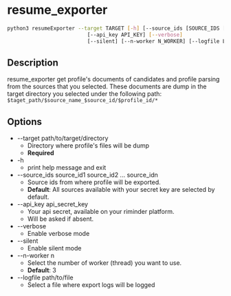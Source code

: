 # resume_exporter

```sh
python3 resumeExporter --target TARGET [-h] [--source_ids [SOURCE_IDS [SOURCE_IDS ...]]]
                          [--api_key API_KEY] [--verbose]
                          [--silent] [--n-worker N_WORKER] [--logfile LOGFILE]
```

## Description
  resume_exporter get profile's documents of candidates and profile parsing from the sources that you selected.
  These documents are dump in the target directory you selected under the following path: `$taget_path/$source_name_$source_id/$profile_id/*`

## Options
* --target path/to/target/directory
  * Directory where profile's files will be dump
  * **Required**
* -h
  * print help message and exit
* --source_ids source_id1 source_id2 ... source_idn
  * Source ids from where profile will be exported.
  * **Default**: All sources available with your secret key are selected by default.
* --api_key api_secret_key
  * Your api secret, available on your riminder platform.
  * Will be asked if absent.
* --verbose
  * Enable verbose mode
* --silent
  * Enable silent mode
* --n-worker n
  * Select the number of worker (thread) you want to use.
  * **Default**: 3
* --logfile path/to/file
  * Select a file where export logs will be logged

